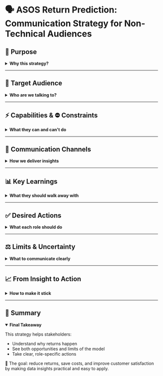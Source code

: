 # 🗣️ ASOS Return Prediction: Communication Strategy for Non-Technical Audiences

## 🎯 Purpose

<details>
<summary><strong>Why this strategy?</strong></summary>

This strategy helps communicate the ASOS Return Prediction results to a non-technical audience. It ensures insights are clear, actionable, and tailored to stakeholder needs.

</details>

---

## 👥 Target Audience

<details>
<summary><strong>Who are we talking to?</strong></summary>

**Audience**: Mid-sized online fashion retailer specializing in formal/event wear.

**Personas**:
- 👩‍💼 Founder/CEO – Focused on profitability and growth
- 🛍️ Head of Buying – Needs to spot high-risk products
- 📣 Marketing Manager – Wants to reduce campaign-driven returns
- 💻 E-commerce Manager – Manages product pages and UX
- 📞 Customer Service Lead – Handles complaints and feedback

</details>

---

## ⚡ Capabilities & ⛔ Constraints

<details>
<summary><strong>What they can and can't do</strong></summary>

**Capabilities**:
- Agile decision-making
- Deep product expertise
- Direct customer feedback

**Constraints**:
- Limited tech/data resources
- No dedicated data team
- High customer expectations
- Limited supplier influence

</details>

---

## 📢 Communication Channels

<details>
<summary><strong>How we deliver insights</strong></summary>

1. 🧠 **Strategy Workshop**  
   - Hands-on session with visuals  
   - Role-based breakout discussions  

2. 📘 **Practical Playbook Report**  
   - *5-Step Guide to Reduce Returns by 15%*  
   - Includes checklists and action items  

3. 📊 **Lightweight Tool**  
   - Spreadsheet/dashboard with “return risk score”  
   - Filter by product type, country, brand

</details>

---

## 📊 Key Learnings

<details>
<summary><strong>What they should walk away with</strong></summary>

- Biggest drivers of returns (e.g., product type, country)
- Financial impact beyond logistics
- Warning signs of high-risk products
- How better descriptions/sizing reduce returns

</details>

---

## ✅ Desired Actions

<details>
<summary><strong>What each role should do</strong></summary>

| Role               | Suggested Action |
|--------------------|------------------|
| Buying Team        | Reduce orders for high-risk items; renegotiate with suppliers |
| Marketing          | Pause campaigns for high-return items; promote fit guides |
| E-commerce         | Add visuals and sizing info to product pages |
| CEO                | Fund quarterly “returns reduction sprint” |

</details>

---

## ⚖️ Limits & Uncertainty

<details>
<summary><strong>What to communicate clearly</strong></summary>

- Predictions are probabilistic  
- Fashion trends and seasonality affect returns  
- Missing data (e.g., return reasons, fit issues)  
- Models need regular updates

</details>

---

## 📈 From Insight to Action

<details>
<summary><strong>How to make it stick</strong></summary>

- Use annotated visuals of top return drivers  
- Create role-specific action boards (e.g., Trello templates)  
- Run “before/after” mockups of product pages  
- Include interactive tools (e.g., dropdown filters in spreadsheets)

</details>

---

## 📝 Summary

<details open>
<summary><strong>Final Takeaway</strong></summary>

This strategy helps stakeholders:
- Understand why returns happen  
- See both opportunities and limits of the model  
- Take clear, role-specific actions  

🎯 The goal: reduce returns, save costs, and improve customer satisfaction by making data insights practical and easy to apply.

</details>
